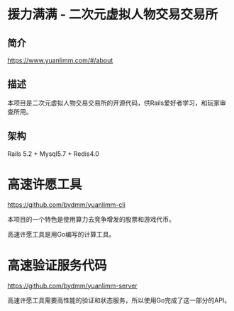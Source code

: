 # 援力满满 - 二次元虚拟人物交易交易所

## 简介

https://www.yuanlimm.com/#/about

## 描述

本项目是二次元虚拟人物交易交易所的开源代码，供Rails爱好者学习，和玩家审查所用。

## 架构

Rails 5.2 + Mysql5.7 + Redis4.0

# 高速许愿工具

https://github.com/bydmm/yuanlimm-cli

本项目的一个特色是使用算力去竞争增发的股票和游戏代币。

高速许愿工具是用Go编写的计算工具。

# 高速验证服务代码

https://github.com/bydmm/yuanlimm-server

高速许愿工具需要高性能的验证和状态服务，所以使用Go完成了这一部分的API。
